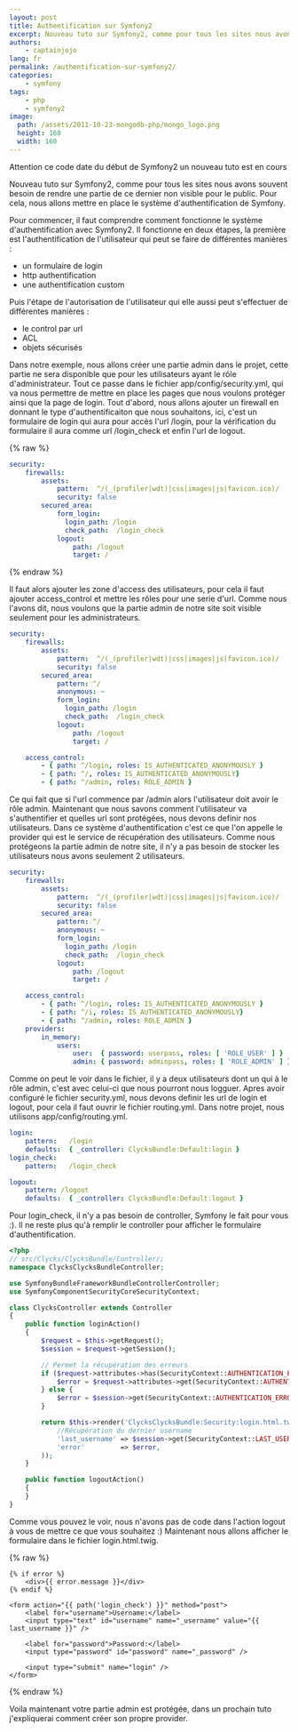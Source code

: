 ```yaml
---
layout: post
title: Authentification sur Symfony2
excerpt: Nouveau tuto sur Symfony2, comme pour tous les sites nous avons souvent besoin de rendre une partie de ce dernier non visible pour le public. Pour cela, nous allons mettre en place le système d'authentification de Symfony.
authors:
    - captainjojo
lang: fr
permalink: /authentification-sur-symfony2/
categories:
    - symfony
tags:
    - php
    - symfony2
image:
  path: /assets/2011-10-23-mongodb-php/mongo_logo.png
  height: 160
  width: 160
---
```


Attention ce code date du début de Symfony2 un nouveau tuto est en cours

Nouveau tuto sur Symfony2, comme pour tous les sites nous avons souvent besoin de rendre une partie de ce dernier non visible pour le public. Pour cela, nous allons mettre en place le système d'authentification de Symfony.

Pour commencer, il faut comprendre comment fonctionne le système d'authentification avec Symfony2.
Il fonctionne en deux étapes, la première est l'authentification de l'utilisateur qui peut se faire de différentes manières :

- un formulaire de login
- http authentification
- une authentification custom

Puis l'étape de l'autorisation de l'utilisateur qui elle aussi peut s'effectuer de différentes manières :

- le control par url
- ACL
- objets sécurisés

Dans notre exemple, nous allons créer une partie admin dans le projet, cette partie ne sera disponible que pour les utilisateurs ayant le rôle d'administrateur.
Tout ce passe dans le fichier app/config/security.yml, qui va nous permettre de mettre en place les pages que nous voulons protéger ainsi que la page de login.
Tout d'abord, nous allons ajouter un firewall en donnant le type d'authentificaiton que nous souhaitons, ici, c'est un formulaire de login qui aura pour accès l'url /login, pour la vérification du formulaire il aura comme url /login_check et enfin l'url de logout.

{% raw %}
```yaml
security:
    firewalls:
        assets:
            pattern:  ^/(_(profiler|wdt)|css|images|js|favicon.ico)/
            security: false
        secured_area:
            form_login:
              login_path: /login
              check_path:  /login_check
            logout:
                path: /logout
                target: /
```
{% endraw %}

Il faut alors ajouter les zone d'access des utilisateurs, pour cela il faut ajouter access_control et mettre les rôles pour une serie d'url. Comme nous l'avons dit, nous voulons que la partie admin de notre site soit visible seulement pour les administrateurs.

```yaml
security:
    firewalls:
        assets:
            pattern:  ^/(_(profiler|wdt)|css|images|js|favicon.ico)/
            security: false
        secured_area:
            pattern: ^/
            anonymous: ~
            form_login:
              login_path: /login
              check_path:  /login_check
            logout:
                path: /logout
                target: /

    access_control:
        - { path: ^/login, roles: IS_AUTHENTICATED_ANONYMOUSLY }
        - { path: ^/, roles: IS_AUTHENTICATED_ANONYMOUSLY}
        - { path: ^/admin, roles: ROLE_ADMIN }
```

Ce qui fait que si l'url commence par /admin alors l'utilisateur doit avoir le rôle admin.
Maintenant que nous savons comment l'utilisateur va s'authentifier et quelles url sont protégées, nous devons definir nos utilisateurs.
Dans ce système d'authentification c'est ce que l'on appelle le provider qui est le service de récupération des utilisateurs. Comme nous protégeons la partie admin de notre site, il n'y a pas besoin de stocker les utilisateurs nous avons seulement 2 utilisateurs.

```yaml
security:
    firewalls:
        assets:
            pattern:  ^/(_(profiler|wdt)|css|images|js|favicon.ico)/
            security: false
        secured_area:
            pattern: ^/
            anonymous: ~
            form_login:
              login_path: /login
              check_path:  /login_check
            logout:
                path: /logout
                target: /

    access_control:
        - { path: ^/login, roles: IS_AUTHENTICATED_ANONYMOUSLY }
        - { path: ^/i, roles: IS_AUTHENTICATED_ANONYMOUSLY}
        - { path: ^/admin, roles: ROLE_ADMIN }
    providers:
        in_memory:
            users:
                user:  { password: userpass, roles: [ 'ROLE_USER' ] }
                admin: { password: adminpass, roles: [ 'ROLE_ADMIN' ] }
```

Comme on peut le voir dans le fichier, il y a deux utilisateurs dont un qui à le rôle admin, c'est avec celui-ci que nous pourront nous logguer.
Apres avoir configuré le fichier security.yml, nous devons definir les url de login et logout, pour cela il faut ouvrir le fichier routing.yml. Dans notre projet, nous utilisons app/config/routing.yml.

```yaml
login:
    pattern:   /login
    defaults:  { _controller: ClycksBundle:Default:login }
login_check:
    pattern:   /login_check

logout:
    pattern: /logout
    defaults:  { _controller: ClycksBundle:Default:logout }
```

Pour login_check, il n'y a pas besoin de controller, Symfony le fait pour vous :).
Il ne reste plus qu'à remplir le controller pour afficher le formulaire d'authentification.

```php
<?php
// src/Clycks/ClycksBundle/Controller/;
namespace ClycksClycksBundleController;

use SymfonyBundleFrameworkBundleControllerController;
use SymfonyComponentSecurityCoreSecurityContext;

class ClycksController extends Controller
{
    public function loginAction()
    {
        $request = $this->getRequest();
        $session = $request->getSession();

        // Permet la récupération des erreurs
        if ($request->attributes->has(SecurityContext::AUTHENTICATION_ERROR)) {
            $error = $request->attributes->get(SecurityContext::AUTHENTICATION_ERROR);
        } else {
            $error = $session->get(SecurityContext::AUTHENTICATION_ERROR);
        }

        return $this->render('ClycksClycksBundle:Security:login.html.twig', array(
            //Récupération du dernier username
            'last_username' => $session->get(SecurityContext::LAST_USERNAME),
            'error'         => $error,
        ));
    }

    public function logoutAction()
    {
    }
}
```

Comme vous pouvez le voir, nous n'avons pas de code dans l'action logout à vous de mettre ce que vous souhaitez :)
Maintenant nous allons afficher le formulaire dans le fichier login.html.twig.

{% raw %}
```twig
{% if error %}
    <div>{{ error.message }}</div>
{% endif %}

<form action="{{ path('login_check') }}" method="post">
    <label for="username">Username:</label>
    <input type="text" id="username" name="_username" value="{{ last_username }}" />

    <label for="password">Password:</label>
    <input type="password" id="password" name="_password" />

    <input type="submit" name="login" />
</form>
```
{% endraw %}

Voila maintenant votre partie admin est protégée, dans un prochain tuto j'expliquerai comment créer son propre provider.
